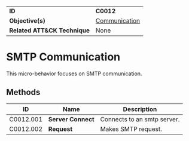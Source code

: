 |||
|---------|------------------------|
|**ID**|**C0012**|
|**Objective(s)**|[Communication](https://github.com/MBCProject/mbc-markdown/tree/master/micro-behaviors/communication)|
|**Related ATT&CK Technique**|None|


SMTP Communication
==================
This micro-behavior focuses on SMTP communication. 

Methods
-------
|ID|Name|Description|
|-----------------------------|--------|-----------------------------|
|C0012.001|**Server Connect**|Connects to an smtp server.|
|C0012.002|**Request**|Makes SMTP request.|
